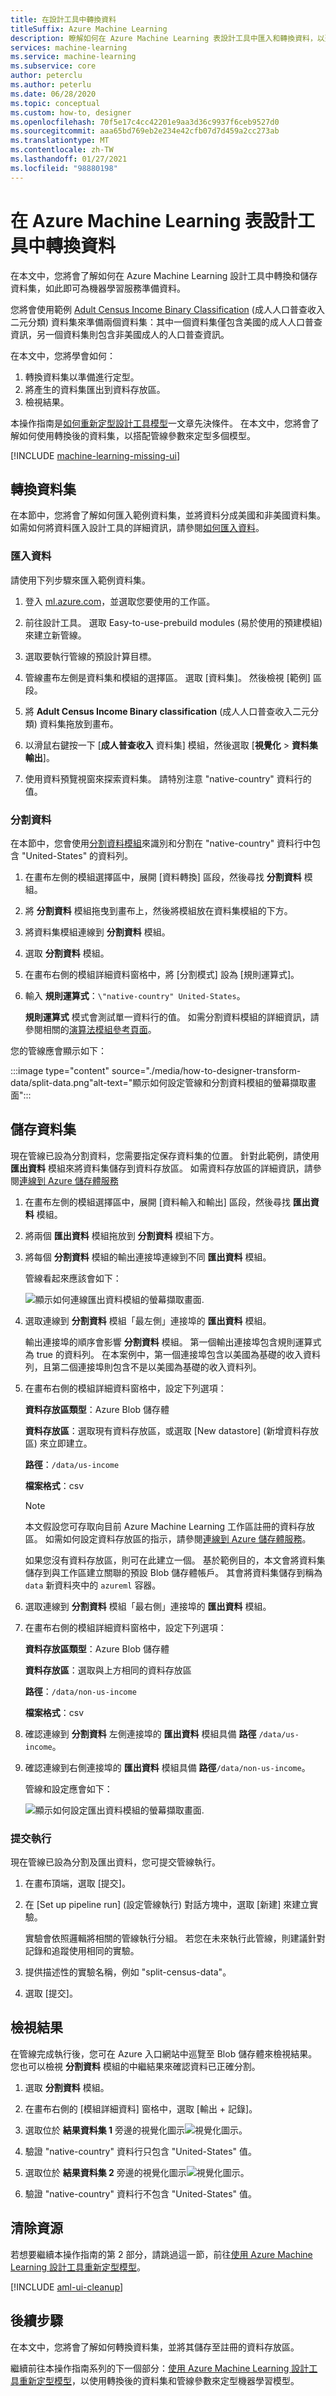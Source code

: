 ```yaml
---
title: 在設計工具中轉換資料
titleSuffix: Azure Machine Learning
description: 瞭解如何在 Azure Machine Learning 表設計工具中匯入和轉換資料，以建立您自己的資料集。
services: machine-learning
ms.service: machine-learning
ms.subservice: core
author: peterclu
ms.author: peterlu
ms.date: 06/28/2020
ms.topic: conceptual
ms.custom: how-to, designer
ms.openlocfilehash: 70f5e17c4cc42201e9aa3d36c9937f6ceb9527d0
ms.sourcegitcommit: aaa65bd769eb2e234e42cfb07d7d459a2cc273ab
ms.translationtype: MT
ms.contentlocale: zh-TW
ms.lasthandoff: 01/27/2021
ms.locfileid: "98880198"
---
```

# <a name="transform-data-in-azure-machine-learning-designer"></a>在 Azure Machine Learning 表設計工具中轉換資料


在本文中，您將會了解如何在 Azure Machine Learning 設計工具中轉換和儲存資料集，如此即可為機器學習服務準備資料。

您將會使用範例 [Adult Census Income Binary Classification](./samples-designer.md) (成人人口普查收入二元分類) 資料集來準備兩個資料集：其中一個資料集僅包含美國的成人人口普查資訊，另一個資料集則包含非美國成人的人口普查資訊。

在本文中，您將學會如何：

1. 轉換資料集以準備進行定型。
1. 將產生的資料集匯出到資料存放區。
1. 檢視結果。

本操作指南是[如何重新定型設計工具模型](how-to-retrain-designer.md)一文章先決條件。 在本文中，您將會了解如何使用轉換後的資料集，以搭配管線參數來定型多個模型。

[!INCLUDE [machine-learning-missing-ui](../../includes/machine-learning-missing-ui.md)]

## <a name="transform-a-dataset"></a>轉換資料集

在本節中，您將會了解如何匯入範例資料集，並將資料分成美國和非美國資料集。 如需如何將資料匯入設計工具的詳細資訊，請參閱[如何匯入資料](how-to-designer-import-data.md)。

### <a name="import-data"></a>匯入資料

請使用下列步驟來匯入範例資料集。

1. 登入 <a href="https://ml.azure.com?tabs=jre" target="_blank">ml.azure.com</a>，並選取您要使用的工作區。

1. 前往設計工具。 選取 Easy-to-use-prebuild modules \(易於使用的預建模組\) 來建立新管線。

1. 選取要執行管線的預設計算目標。

1. 管線畫布左側是資料集和模組的選擇區。 選取 [資料集]。 然後檢視 [範例] 區段。

1. 將 **Adult Census Income Binary classification** (成人人口普查收入二元分類) 資料集拖放到畫布。

1. 以滑鼠右鍵按一下 [**成人普查收入** 資料集] 模組，然後選取 [**視覺化**  >  **資料集輸出**]。

1. 使用資料預覽視窗來探索資料集。 請特別注意 "native-country" 資料行的值。

### <a name="split-the-data"></a>分割資料

在本節中，您會使用[分割資料模組](algorithm-module-reference/split-data.md)來識別和分割在 "native-country" 資料行中包含 "United-States" 的資料列。 

1. 在畫布左側的模組選擇區中，展開 [資料轉換] 區段，然後尋找 **分割資料** 模組。

1. 將 **分割資料** 模組拖曳到畫布上，然後將模組放在資料集模組的下方。

1. 將資料集模組連線到 **分割資料** 模組。

1. 選取 **分割資料** 模組。

1. 在畫布右側的模組詳細資料窗格中，將 [分割模式] 設為 [規則運算式]。

1. 輸入 **規則運算式**：`\"native-country" United-States`。

    **規則運算式** 模式會測試單一資料行的值。 如需分割資料模組的詳細資訊，請參閱相關的[演算法模組參考頁面](algorithm-module-reference/split-data.md)。

您的管線應會顯示如下：

:::image type="content" source="./media/how-to-designer-transform-data/split-data.png"alt-text="顯示如何設定管線和分割資料模組的螢幕擷取畫面":::


## <a name="save-the-datasets"></a>儲存資料集

現在管線已設為分割資料，您需要指定保存資料集的位置。 針對此範例，請使用 **匯出資料** 模組來將資料集儲存到資料存放區。 如需資料存放區的詳細資訊，請參閱[連線到 Azure 儲存體服務](how-to-access-data.md)

1. 在畫布左側的模組選擇區中，展開 [資料輸入和輸出] 區段，然後尋找 **匯出資料** 模組。

1. 將兩個 **匯出資料** 模組拖放到 **分割資料** 模組下方。

1. 將每個 **分割資料** 模組的輸出連接埠連線到不同 **匯出資料** 模組。

    管線看起來應該會如下：

    ![顯示如何連線匯出資料模組的螢幕擷取畫面](media/how-to-designer-transform-data/export-data-pipeline.png).

1. 選取連線到 **分割資料** 模組「最左側」連接埠的 **匯出資料** 模組。

    輸出連接埠的順序會影響 **分割資料** 模組。 第一個輸出連接埠包含規則運算式為 true 的資料列。 在本案例中，第一個連接埠包含以美國為基礎的收入資料列，且第二個連接埠則包含不是以美國為基礎的收入資料列。

1. 在畫布右側的模組詳細資料窗格中，設定下列選項：
    
    **資料存放區類型**：Azure Blob 儲存體

    **資料存放區**：選取現有資料存放區，或選取 [New datastore] \(新增資料存放區\) 來立即建立。

    **路徑**：`/data/us-income`

    **檔案格式**：csv

    > [!NOTE]
    > 本文假設您可存取向目前 Azure Machine Learning 工作區註冊的資料存放區。 如需如何設定資料存放區的指示，請參閱[連線到 Azure 儲存體服務](how-to-connect-data-ui.md#create-datastores)。

    如果您沒有資料存放區，則可在此建立一個。 基於範例目的，本文會將資料集儲存到與工作區建立關聯的預設 Blob 儲存體帳戶。 其會將資料集儲存到稱為 `data` 新資料夾中的 `azureml` 容器。

1.  選取連線到 **分割資料** 模組「最右側」連接埠的 **匯出資料** 模組。

1. 在畫布右側的模組詳細資料窗格中，設定下列選項：
    
    **資料存放區類型**：Azure Blob 儲存體

    **資料存放區**：選取與上方相同的資料存放區

    **路徑**：`/data/non-us-income`

    **檔案格式**：csv

1. 確認連線到 **分割資料** 左側連接埠的 **匯出資料** 模組具備 **路徑** `/data/us-income`。

1. 確認連線到右側連接埠的 **匯出資料** 模組具備 **路徑**`/data/non-us-income`。

    管線和設定應會如下：
    
    ![顯示如何設定匯出資料模組的螢幕擷取畫面](media/how-to-designer-transform-data/us-income-export-data.png).

### <a name="submit-the-run"></a>提交執行

現在管線已設為分割及匯出資料，您可提交管線執行。

1. 在畫布頂端，選取 [提交]。

1. 在 [Set up pipeline run] \(設定管線執行\) 對話方塊中，選取 [新建] 來建立實驗。

    實驗會依照邏輯將相關的管線執行分組。 若您在未來執行此管線，則建議針對記錄和追蹤使用相同的實驗。

1. 提供描述性的實驗名稱，例如 "split-census-data"。

1. 選取 [提交]。

## <a name="view-results"></a>檢視結果

在管線完成執行後，您可在 Azure 入口網站中巡覽至 Blob 儲存體來檢視結果。 您也可以檢視 **分割資料** 模組的中繼結果來確認資料已正確分割。

1. 選取 **分割資料** 模組。

1. 在畫布右側的 [模組詳細資料] 窗格中，選取 [輸出 + 記錄]。 

1. 選取位於 **結果資料集 1** 旁邊的視覺化圖示![視覺化圖示](media/how-to-designer-transform-data/visualize-icon.png)。 

1. 驗證 "native-country" 資料行只包含 "United-States" 值。

1. 選取位於 **結果資料集 2** 旁邊的視覺化圖示![視覺化圖示](media/how-to-designer-transform-data/visualize-icon.png)。 

1. 驗證 "native-country" 資料行不包含 "United-States" 值。

## <a name="clean-up-resources"></a>清除資源

若想要繼續本操作指南的第 2 部分，請跳過這一節，前往[使用 Azure Machine Learning 設計工具重新定型模型](how-to-retrain-designer.md)。

[!INCLUDE [aml-ui-cleanup](../../includes/aml-ui-cleanup.md)]

## <a name="next-steps"></a>後續步驟

在本文中，您將會了解如何轉換資料集，並將其儲存至註冊的資料存放區。

繼續前往本操作指南系列的下一個部分：[使用 Azure Machine Learning 設計工具重新定型模型](how-to-retrain-designer.md)，以使用轉換後的資料集和管線參數來定型機器學習模型。